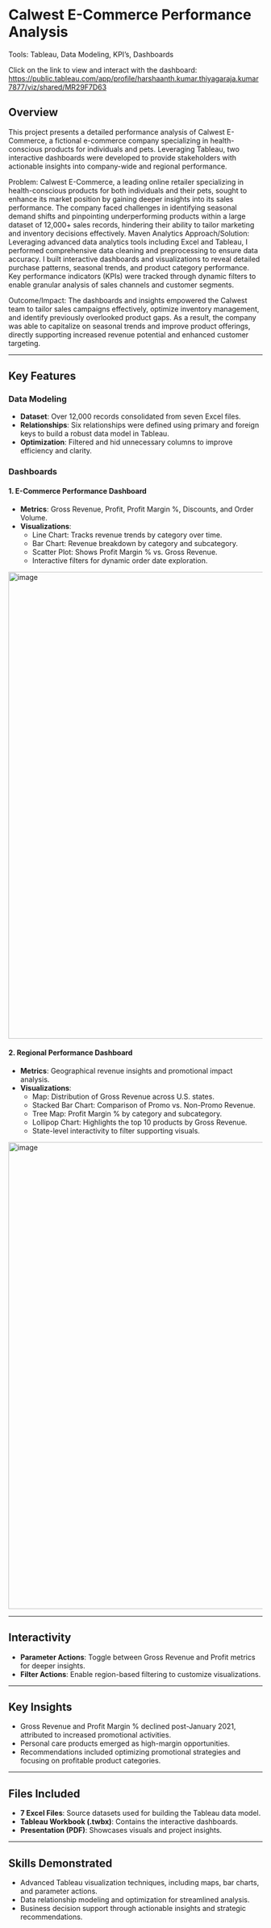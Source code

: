 # Calwest E-Commerce Performance Analysis

Tools: Tableau, Data Modeling, KPI’s, Dashboards

Click on the link to view and interact with the dashboard: https://public.tableau.com/app/profile/harshaanth.kumar.thiyagaraja.kumar7877/viz/shared/MR29F7D63

## Overview
This project presents a detailed performance analysis of Calwest E-Commerce, a fictional e-commerce company specializing in health-conscious products for individuals and pets. Leveraging Tableau, two interactive dashboards were developed to provide stakeholders with actionable insights into company-wide and regional performance.

Problem:
Calwest E-Commerce, a leading online retailer specializing in health-conscious products for both individuals and their pets, sought to enhance its market position by gaining deeper insights into its sales performance. The company faced challenges in identifying seasonal demand shifts and pinpointing underperforming products within a large dataset of 12,000+ sales records, hindering their ability to tailor marketing and inventory decisions effectively.
Maven Analytics
Approach/Solution:
Leveraging advanced data analytics tools including Excel and Tableau, I performed comprehensive data cleaning and preprocessing to ensure data accuracy. I built interactive dashboards and visualizations to reveal detailed purchase patterns, seasonal trends, and product category performance. Key performance indicators (KPIs) were tracked through dynamic filters to enable granular analysis of sales channels and customer segments.

Outcome/Impact:
The dashboards and insights empowered the Calwest team to tailor sales campaigns effectively, optimize inventory management, and identify previously overlooked product gaps. As a result, the company was able to capitalize on seasonal trends and improve product offerings, directly supporting increased revenue potential and enhanced customer targeting.

---

## Key Features

### Data Modeling
- **Dataset**: Over 12,000 records consolidated from seven Excel files.
- **Relationships**: Six relationships were defined using primary and foreign keys to build a robust data model in Tableau.
- **Optimization**: Filtered and hid unnecessary columns to improve efficiency and clarity.

### Dashboards

#### 1. E-Commerce Performance Dashboard
- **Metrics**: Gross Revenue, Profit, Profit Margin %, Discounts, and Order Volume.
- **Visualizations**:
  - Line Chart: Tracks revenue trends by category over time.
  - Bar Chart: Revenue breakdown by category and subcategory.
  - Scatter Plot: Shows Profit Margin % vs. Gross Revenue.
  - Interactive filters for dynamic order date exploration.

<img width="926" alt="image" src="https://github.com/user-attachments/assets/73418578-62ca-4cb1-83c6-3565957a9883" />

#### 2. Regional Performance Dashboard
- **Metrics**: Geographical revenue insights and promotional impact analysis.
- **Visualizations**:
  - Map: Distribution of Gross Revenue across U.S. states.
  - Stacked Bar Chart: Comparison of Promo vs. Non-Promo Revenue.
  - Tree Map: Profit Margin % by category and subcategory.
  - Lollipop Chart: Highlights the top 10 products by Gross Revenue.
  - State-level interactivity to filter supporting visuals.

<img width="926" alt="image" src="https://github.com/user-attachments/assets/8ca4ae4b-eed9-47c2-850a-c57d2ec9028d" />

---

## Interactivity
- **Parameter Actions**: Toggle between Gross Revenue and Profit metrics for deeper insights.
- **Filter Actions**: Enable region-based filtering to customize visualizations.

---

## Key Insights
- Gross Revenue and Profit Margin % declined post-January 2021, attributed to increased promotional activities.
- Personal care products emerged as high-margin opportunities.
- Recommendations included optimizing promotional strategies and focusing on profitable product categories.

---

## Files Included
- **7 Excel Files**: Source datasets used for building the Tableau data model.
- **Tableau Workbook (.twbx)**: Contains the interactive dashboards.
- **Presentation (PDF)**: Showcases visuals and project insights.

---

## Skills Demonstrated
- Advanced Tableau visualization techniques, including maps, bar charts, and parameter actions.
- Data relationship modeling and optimization for streamlined analysis.
- Business decision support through actionable insights and strategic recommendations.
